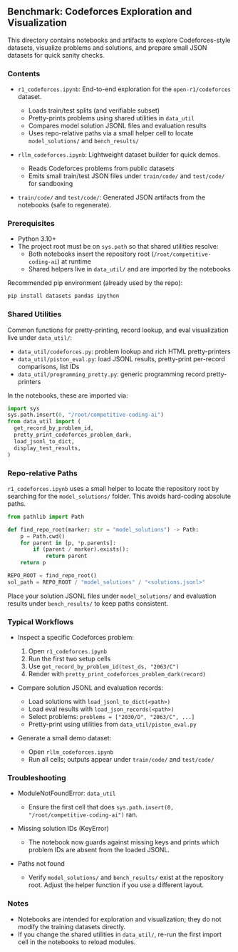 ## Benchmark: Codeforces Exploration and Visualization

This directory contains notebooks and artifacts to explore Codeforces-style datasets, visualize problems and solutions, and prepare small JSON datasets for quick sanity checks.

### Contents

- `r1_codeforces.ipynb`: End-to-end exploration for the `open-r1/codeforces` dataset.
  - Loads train/test splits (and verifiable subset)
  - Pretty-prints problems using shared utilities in `data_util`
  - Compares model solution JSONL files and evaluation results
  - Uses repo-relative paths via a small helper cell to locate `model_solutions/` and `bench_results/`

- `rllm_codeforces.ipynb`: Lightweight dataset builder for quick demos.
  - Reads Codeforces problems from public datasets
  - Emits small train/test JSON files under `train/code/` and `test/code/` for sandboxing

- `train/code/` and `test/code/`: Generated JSON artifacts from the notebooks (safe to regenerate).

### Prerequisites

- Python 3.10+
- The project root must be on `sys.path` so that shared utilities resolve:
  - Both notebooks insert the repository root (`/root/competitive-coding-ai`) at runtime
  - Shared helpers live in `data_util/` and are imported by the notebooks

Recommended pip environment (already used by the repo):

```bash
pip install datasets pandas ipython
```

### Shared Utilities

Common functions for pretty-printing, record lookup, and eval visualization live under `data_util/`:

- `data_util/codeforces.py`: problem lookup and rich HTML pretty-printers
- `data_util/piston_eval.py`: load JSONL results, pretty-print per-record comparisons, list IDs
- `data_util/programming_pretty.py`: generic programming record pretty-printers

In the notebooks, these are imported via:

```python
import sys
sys.path.insert(0, "/root/competitive-coding-ai")
from data_util import (
  get_record_by_problem_id,
  pretty_print_codeforces_problem_dark,
  load_jsonl_to_dict,
  display_test_results,
)
```

### Repo-relative Paths

`r1_codeforces.ipynb` uses a small helper to locate the repository root by searching for the `model_solutions/` folder. This avoids hard-coding absolute paths.

```python
from pathlib import Path

def find_repo_root(marker: str = "model_solutions") -> Path:
    p = Path.cwd()
    for parent in [p, *p.parents]:
        if (parent / marker).exists():
            return parent
    return p

REPO_ROOT = find_repo_root()
sol_path = REPO_ROOT / "model_solutions" / "<solutions.jsonl>"
```

Place your solution JSONL files under `model_solutions/` and evaluation results under `bench_results/` to keep paths consistent.

### Typical Workflows

- Inspect a specific Codeforces problem:
  1. Open `r1_codeforces.ipynb`
  2. Run the first two setup cells
  3. Use `get_record_by_problem_id(test_ds, "2063/C")`
  4. Render with `pretty_print_codeforces_problem_dark(record)`

- Compare solution JSONL and evaluation records:
  - Load solutions with `load_jsonl_to_dict(<path>)`
  - Load eval results with `load_json_records(<path>)`
  - Select problems: `problems = ["2030/D", "2063/C", ...]`
  - Pretty-print using utilities from `data_util/piston_eval.py`

- Generate a small demo dataset:
  - Open `rllm_codeforces.ipynb`
  - Run all cells; outputs appear under `train/code/` and `test/code/`

### Troubleshooting

- ModuleNotFoundError: `data_util`
  - Ensure the first cell that does `sys.path.insert(0, "/root/competitive-coding-ai")` ran.

- Missing solution IDs (KeyError)
  - The notebook now guards against missing keys and prints which problem IDs are absent from the loaded JSONL.

- Paths not found
  - Verify `model_solutions/` and `bench_results/` exist at the repository root. Adjust the helper function if you use a different layout.

### Notes

- Notebooks are intended for exploration and visualization; they do not modify the training datasets directly.
- If you change the shared utilities in `data_util/`, re-run the first import cell in the notebooks to reload modules.


